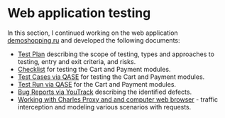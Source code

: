 # Web application testing  

In this section, I continued working on the web application [demoshopping.ru](https://demoshopping.ru/) and developed the following documents:

- [Test Plan](https://docs.google.com/spreadsheets/d/1kHmCyPZY4Yq8G-Dn00PshMZvNdpY4hf5pDiko87Ci0g/edit?usp=sharing) describing the scope of testing, types and approaches to testing, entry and exit criteria, and risks.
- [Checklist](https://docs.google.com/spreadsheets/d/189EKhVJ4yraRebp_qshSJNOhojF-be1TDbqYsy3PvQc/edit?usp=sharing) for testing the Сart and Payment modules.
- [Test Cases via QASE](https://github.com/alevtinasemeniuk/web/blob/main/Test%20Cases.pdf) for testing the Сart and Payment modules.
- [Test Run via QASE](https://github.com/alevtinasemeniuk/web/blob/main/Test%20Run_Web%20App%20Testing.pdf) for the Сart and Payment modules.
- [Bug Reports via YouTrack](https://github.com/alevtinasemeniuk/web/blob/main/Bug%20Reports_Web%20App%20Testing.xlsx) describing the identified defects. 
- [Working with Charles Proxy and and computer web browser](https://github.com/alevtinasemeniuk/web/blob/main/Carles%20Proxy_Mac.mp4) - traffic interception and modeling various scenarios with requests.
